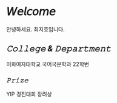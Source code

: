 # **𝘞𝘦𝘭𝘤𝘰𝘮𝘦**

안녕하세요. 최지효입니다.

## *𝙲𝚘𝚕𝚕𝚎𝚐𝚎 & 𝙳𝚎𝚙𝚊𝚛𝚝𝚖𝚎𝚗𝚝*

이화여자대학교 국어국문학과 22학번

### ***𝙿𝚛𝚒𝚣𝚎***

YIP 경진대회 장려상
